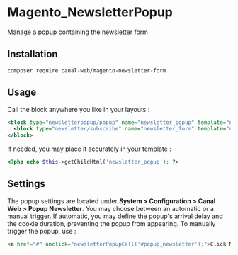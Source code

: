 # Magento_NewsletterPopup

Manage a popup containing the newsletter form

## Installation

`composer require canal-web/magento-newsletter-form`

## Usage

Call the block anywhere you like in your layouts : 

```xml
<block type="newsletterpopup/popup" name="newsletter_popup" template="newsletterpopup/template.phtml">
  <block type="newsletter/subscribe" name="newsletter_form" template="newsletterpopup/subscribe.phtml"/>
</block>
```
If needed, you may place it accurately in your template : 

```php
<?php echo $this->getChildHtml('newsletter_popup'); ?>
```
## Settings

The popup settings are located under **System > Configuration > Canal Web > Popup Newsletter**. You may choose between an automatic or a manual trigger.
If automatic, you may define the popup's arrival delay and the cookie duration, preventing the popup from appearing.
To manually trigger the popup, use :

```html
<a href="#" onclick="newsletterPopupCall('#popup_newsletter');">Click Me!</a>
